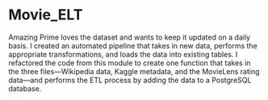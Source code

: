 # Movie_ELT

Amazing Prime loves the dataset and wants to keep it updated on a daily basis. I created an automated pipeline that takes in new data, performs the appropriate transformations, and loads the data into existing tables. I refactored the code from this module to create one function that takes in the three files—Wikipedia data, Kaggle metadata, and the MovieLens rating data—and performs the ETL process by adding the data to a PostgreSQL database.
